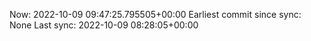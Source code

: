 Now: 2022-10-09 09:47:25.795505+00:00 Earliest commit since sync: None Last sync: 2022-10-09 08:28:05+00:00
